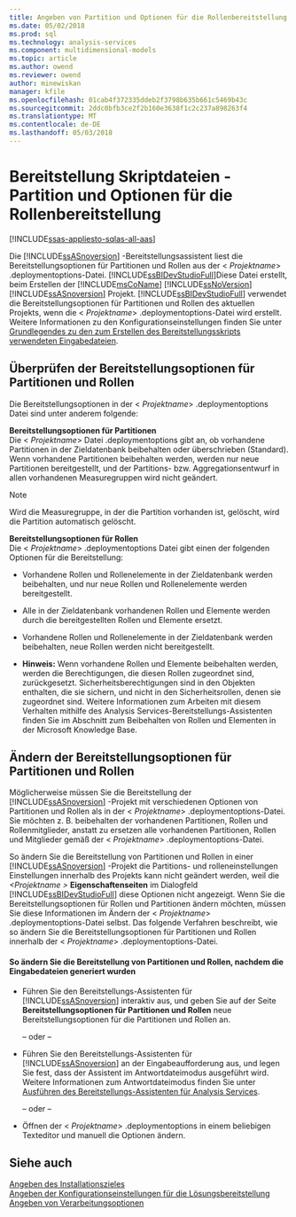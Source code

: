 ```yaml
---
title: Angeben von Partition und Optionen für die Rollenbereitstellung | Microsoft Docs
ms.date: 05/02/2018
ms.prod: sql
ms.technology: analysis-services
ms.component: multidimensional-models
ms.topic: article
ms.author: owend
ms.reviewer: owend
author: minewiskan
manager: kfile
ms.openlocfilehash: 01cab4f372335ddeb2f3798b635b661c5469b43c
ms.sourcegitcommit: 2ddc0bfb3ce2f2b160e3638f1c2c237a898263f4
ms.translationtype: MT
ms.contentlocale: de-DE
ms.lasthandoff: 05/03/2018
---
```

# <a name="deployment-script-files---partition-and-role-deployment-options"></a>Bereitstellung Skriptdateien - Partition und Optionen für die Rollenbereitstellung
[!INCLUDE[ssas-appliesto-sqlas-all-aas](../../includes/ssas-appliesto-sqlas-all-aas.md)]

  Die [!INCLUDE[ssASnoversion](../../includes/ssasnoversion-md.md)] -Bereitstellungsassistent liest die Bereitstellungsoptionen für Partitionen und Rollen aus der \< *Projektname*> .deploymentoptions-Datei. [!INCLUDE[ssBIDevStudioFull](../../includes/ssbidevstudiofull-md.md)]Diese Datei erstellt, beim Erstellen der [!INCLUDE[msCoName](../../includes/msconame-md.md)] [!INCLUDE[ssNoVersion](../../includes/ssnoversion-md.md)] [!INCLUDE[ssASnoversion](../../includes/ssasnoversion-md.md)] Projekt. [!INCLUDE[ssBIDevStudioFull](../../includes/ssbidevstudiofull-md.md)] verwendet die Bereitstellungsoptionen für Partitionen und Rollen des aktuellen Projekts, wenn die \< *Projektname*> .deploymentoptions-Datei wird erstellt. Weitere Informationen zu den Konfigurationseinstellungen finden Sie unter [Grundlegendes zu den zum Erstellen des Bereitstellungsskripts verwendeten Eingabedateien](../../analysis-services/multidimensional-models/deployment-script-files-input-used-to-create-deployment-script.md).  
  
## <a name="reviewing-the-partition-and-role-deployment-options"></a>Überprüfen der Bereitstellungsoptionen für Partitionen und Rollen  
 Die Bereitstellungsoptionen in der \< *Projektname*> .deploymentoptions Datei sind unter anderem folgende:  
  
 **Bereitstellungsoptionen für Partitionen**  
 Die \< *Projektname*> Datei .deploymentoptions gibt an, ob vorhandene Partitionen in der Zieldatenbank beibehalten oder überschrieben (Standard). Wenn vorhandene Partitionen beibehalten werden, werden nur neue Partitionen bereitgestellt, und der Partitions- bzw. Aggregationsentwurf in allen vorhandenen Measuregruppen wird nicht geändert.  
  
> [!NOTE]  
>  Wird die Measuregruppe, in der die Partition vorhanden ist, gelöscht, wird die Partition automatisch gelöscht.  
  
 **Bereitstellungsoptionen für Rollen**  
 Die \< *Projektname*> .deploymentoptions Datei gibt einen der folgenden Optionen für die Bereitstellung:  
  
-   Vorhandene Rollen und Rollenelemente in der Zieldatenbank werden beibehalten, und nur neue Rollen und Rollenelemente werden bereitgestellt.  
  
-   Alle in der Zieldatenbank vorhandenen Rollen und Elemente werden durch die bereitgestellten Rollen und Elemente ersetzt.  
  
-   Vorhandene Rollen und Rollenelemente in der Zieldatenbank werden beibehalten, neue Rollen werden nicht bereitgestellt.  
  
-   **Hinweis:** Wenn vorhandene Rollen und Elemente beibehalten werden, werden die Berechtigungen, die diesen Rollen zugeordnet sind, zurückgesetzt. Sicherheitsberechtigungen sind in den Objekten enthalten, die sie sichern, und nicht in den Sicherheitsrollen, denen sie zugeordnet sind. Weitere Informationen zum Arbeiten mit diesem Verhalten mithilfe des Analysis Services-Bereitstellungs-Assistenten finden Sie im Abschnitt zum Beibehalten von Rollen und Elementen in der Microsoft Knowledge Base.  
  
## <a name="modifying-the-partition-and-role-deployment-options"></a>Ändern der Bereitstellungsoptionen für Partitionen und Rollen  
 Möglicherweise müssen Sie die Bereitstellung der [!INCLUDE[ssASnoversion](../../includes/ssasnoversion-md.md)] -Projekt mit verschiedenen Optionen von Partitionen und Rollen als in der \< *Projektname*> .deploymentoptions-Datei. Sie möchten z. B. beibehalten der vorhandenen Partitionen, Rollen und Rollenmitglieder, anstatt zu ersetzen alle vorhandenen Partitionen, Rollen und Mitglieder gemäß der \< *Projektname*> .deploymentoptions-Datei.  
  
 So ändern Sie die Bereitstellung von Partitionen und Rollen in einer [!INCLUDE[ssASnoversion](../../includes/ssasnoversion-md.md)] -Projekt die Partitions- und rolleneinstellungen Einstellungen innerhalb des Projekts kann nicht geändert werden, weil die  *\<Projektname >* **Eigenschaftenseiten**  im Dialogfeld [!INCLUDE[ssBIDevStudioFull](../../includes/ssbidevstudiofull-md.md)] diese Optionen nicht angezeigt. Wenn Sie die Bereitstellungsoptionen für Rollen und Partitionen ändern möchten, müssen Sie diese Informationen im Ändern der \< *Projektname*> .deploymentoptions-Datei selbst. Das folgende Verfahren beschreibt, wie so ändern Sie die Bereitstellungsoptionen für Partitionen und Rollen innerhalb der \< *Projektname*> .deploymentoptions-Datei.  
  
#### <a name="to-change-the-deployment-of-partitions-or-roles-after-the-input-files-have-been-generated"></a>So ändern Sie die Bereitstellung von Partitionen und Rollen, nachdem die Eingabedateien generiert wurden  
  
-   Führen Sie den Bereitstellungs-Assistenten für [!INCLUDE[ssASnoversion](../../includes/ssasnoversion-md.md)] interaktiv aus, und geben Sie auf der Seite **Bereitstellungsoptionen für Partitionen und Rollen** neue Bereitstellungsoptionen für die Partitionen und Rollen an.  
  
     – oder –  
  
-   Führen Sie den Bereitstellungs-Assistenten für [!INCLUDE[ssASnoversion](../../includes/ssasnoversion-md.md)] an der Eingabeaufforderung aus, und legen Sie fest, dass der Assistent im Antwortdateimodus ausgeführt wird. Weitere Informationen zum Antwortdateimodus finden Sie unter [Ausführen des Bereitstellungs-Assistenten für Analysis Services](../../analysis-services/multidimensional-models/running-the-analysis-services-deployment-wizard.md).  
  
     – oder –  
  
-   Öffnen der \< *Projektname*> .deploymentoptions in einem beliebigen Texteditor und manuell die Optionen ändern.  
  
## <a name="see-also"></a>Siehe auch  
 [Angeben des Installationszieles](../../analysis-services/multidimensional-models/deployment-script-files-specifying-the-installation-target.md)   
 [Angeben der Konfigurationseinstellungen für die Lösungsbereitstellung](../../analysis-services/multidimensional-models/deployment-script-files-solution-deployment-config-settings.md)   
 [Angeben von Verarbeitungsoptionen](../../analysis-services/multidimensional-models/deployment-script-files-specifying-processing-options.md)  
  
  
